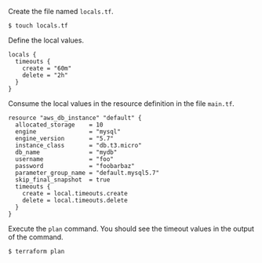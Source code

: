 Create the file named `locals.tf`.

```
$ touch locals.tf
```

Define the local values.

```
locals {
  timeouts {
    create = "60m"
    delete = "2h"
  }
}
```

Consume the local values in the resource definition in the file `main.tf`.

```
resource "aws_db_instance" "default" {
  allocated_storage    = 10
  engine               = "mysql"
  engine_version       = "5.7"
  instance_class       = "db.t3.micro"
  db_name              = "mydb"
  username             = "foo"
  password             = "foobarbaz"
  parameter_group_name = "default.mysql5.7"
  skip_final_snapshot  = true
  timeouts {
    create = local.timeouts.create
    delete = local.timeouts.delete
  }
}
```

Execute the `plan` command. You should see the timeout values in the output of the command.

```
$ terraform plan
```
